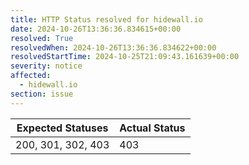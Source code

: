 ```yaml
---
title: HTTP Status resolved for hidewall.io
date: 2024-10-26T13:36:36.834615+00:00
resolved: True
resolvedWhen: 2024-10-26T13:36:36.834622+00:00
resolvedStartTime: 2024-10-25T21:09:43.161639+00:00
severity: notice
affected:
  - hidewall.io
section: issue
---
```


| Expected Statuses | Actual Status  |
|-------------------|----------------|
| 200, 301, 302, 403 | 403 |
